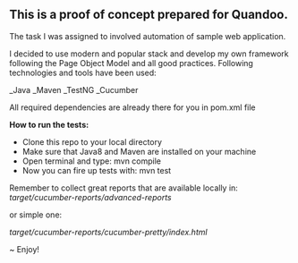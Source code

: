 This is a proof of concept prepared for Quandoo.
-
The task I was assigned to involved automation of sample web application.

I decided to use modern and popular stack and develop my own framework following the Page Object Model and all good practices.
Following technologies and tools have been used:

_Java
_Maven
_TestNG
_Cucumber

All required dependencies are already there for you in pom.xml file

<b>How to run the tests:</b>
<ul>
    <li>Clone this repo to your local directory</li>
    <li>Make sure that Java8 and Maven are installed on your machine</li>
    <li>Open terminal and type: mvn compile</li>
    <li>Now you can fire up tests with: mvn test</li>
</ul>

Remember to collect great reports that are available locally in:
<i>target/cucumber-reports/advanced-reports</i>

or simple one:

<i>target/cucumber-reports/cucumber-pretty/index.html</i>


~ Enjoy!
